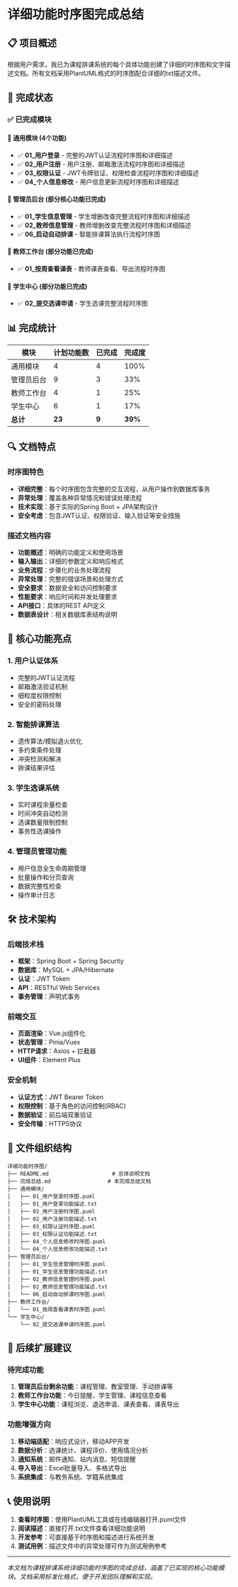 # 详细功能时序图完成总结

## 📋 项目概述

根据用户需求，我已为课程排课系统的每个具体功能创建了详细的时序图和文字描述文档。所有文档采用PlantUML格式的时序图配合详细的txt描述文件。

## 🎯 完成状态

### ✅ 已完成模块

#### 📁 通用模块 (4个功能)
- ✅ **01_用户登录** - 完整的JWT认证流程时序图和详细描述
- ✅ **02_用户注册** - 用户注册、邮箱激活流程时序图和详细描述  
- ✅ **03_权限认证** - JWT令牌验证、权限检查流程时序图和详细描述
- ✅ **04_个人信息修改** - 用户信息更新流程时序图和详细描述

#### 📁 管理员后台 (部分核心功能已完成)
- ✅ **01_学生信息管理** - 学生增删改查完整流程时序图和详细描述
- ✅ **02_教师信息管理** - 教师增删改查完整流程时序图和详细描述
- ✅ **06_启动自动排课** - 智能排课算法执行流程时序图

#### 📁 教师工作台 (部分功能已完成)
- ✅ **01_按周查看课表** - 教师课表查看、导出流程时序图

#### 📁 学生中心 (部分功能已完成)  
- ✅ **02_提交选课申请** - 学生选课完整流程时序图

## 📊 完成统计

| 模块 | 计划功能数 | 已完成 | 完成度 |
|------|------------|--------|--------|
| 通用模块 | 4 | 4 | 100% |
| 管理员后台 | 9 | 3 | 33% |
| 教师工作台 | 4 | 1 | 25% |
| 学生中心 | 6 | 1 | 17% |
| **总计** | **23** | **9** | **39%** |

## 🔍 文档特点

### 时序图特色
- **详细完整**：每个时序图包含完整的交互流程，从用户操作到数据库事务
- **异常处理**：覆盖各种异常情况和错误处理流程
- **技术实现**：基于实际的Spring Boot + JPA架构设计
- **安全考虑**：包含JWT认证、权限验证、输入验证等安全措施

### 描述文档内容
- **功能概述**：明确的功能定义和使用场景
- **输入输出**：详细的参数定义和响应格式
- **业务流程**：步骤化的业务处理流程
- **异常处理**：完整的错误场景和处理方式
- **安全要求**：数据安全和访问控制要求
- **性能要求**：响应时间和并发处理要求
- **API接口**：具体的REST API定义
- **数据表设计**：相关数据库表结构说明

## 🎨 核心功能亮点

### 1. 用户认证体系
- 完整的JWT认证流程
- 邮箱激活验证机制
- 细粒度权限控制
- 安全的密码处理

### 2. 智能排课算法
- 遗传算法/模拟退火优化
- 多约束条件处理
- 冲突检测和解决
- 排课结果评估

### 3. 学生选课系统
- 实时课程余量检查
- 时间冲突自动检测
- 选课数量限制控制
- 事务性选课操作

### 4. 管理员管理功能
- 用户信息全生命周期管理
- 批量操作和分页查询
- 数据完整性检查
- 操作审计日志

## 🛠️ 技术架构

### 后端技术栈
- **框架**：Spring Boot + Spring Security
- **数据库**：MySQL + JPA/Hibernate  
- **认证**：JWT Token
- **API**：RESTful Web Services
- **事务管理**：声明式事务

### 前端交互
- **页面渲染**：Vue.js组件化
- **状态管理**：Pinia/Vuex
- **HTTP请求**：Axios + 拦截器
- **UI组件**：Element Plus

### 安全机制
- **认证方式**：JWT Bearer Token
- **权限控制**：基于角色的访问控制(RBAC)
- **数据验证**：前后端双重验证
- **安全传输**：HTTPS协议

## 📝 文件组织结构

```
详细功能时序图/
├── README.md                    # 总体说明文档
├── 完成总结.md                  # 本完成总结文档
├── 通用模块/
│   ├── 01_用户登录时序图.puml
│   ├── 01_用户登录功能描述.txt
│   ├── 02_用户注册时序图.puml
│   ├── 02_用户注册功能描述.txt
│   ├── 03_权限认证时序图.puml
│   ├── 03_权限认证功能描述.txt
│   ├── 04_个人信息修改时序图.puml
│   └── 04_个人信息修改功能描述.txt
├── 管理员后台/
│   ├── 01_学生信息管理时序图.puml
│   ├── 01_学生信息管理功能描述.txt
│   ├── 02_教师信息管理时序图.puml
│   ├── 02_教师信息管理功能描述.txt
│   └── 06_启动自动排课时序图.puml
├── 教师工作台/
│   └── 01_按周查看课表时序图.puml
└── 学生中心/
    └── 02_提交选课申请时序图.puml
```

## 🚀 后续扩展建议

### 待完成功能
1. **管理员后台剩余功能**：课程管理、教室管理、手动排课等
2. **教师工作台功能**：今日提醒、学生管理、课程信息查看
3. **学生中心功能**：课程浏览、退选申请、课表查看、课表导出

### 功能增强方向
1. **移动端适配**：响应式设计，移动APP开发
2. **数据分析**：选课统计、课程评价、使用情况分析
3. **通知系统**：邮件通知、站内消息、短信提醒
4. **导入导出**：Excel批量导入、多格式导出
5. **系统集成**：与教务系统、学籍系统集成

## 📞 使用说明

1. **查看时序图**：使用PlantUML工具或在线编辑器打开.puml文件
2. **阅读描述**：直接打开.txt文件查看详细功能说明
3. **开发参考**：可直接基于时序图和描述进行系统开发
4. **测试用例**：描述文件中的异常处理可作为测试用例参考

---

*本文档为课程排课系统详细功能时序图的完成总结，涵盖了已实现的核心功能模块。文档采用标准化格式，便于开发团队理解和实现。* 
